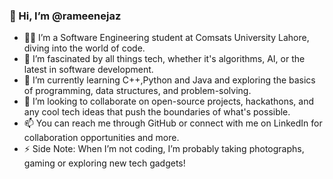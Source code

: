 ### 👋 Hi, I’m @rameenejaz

- 🧑‍💻 I’m a Software Engineering student at Comsats University Lahore, diving into the world of code.
- 👀 I’m fascinated by all things tech, whether it's algorithms, AI, or the latest in software development.
- 🌱 I’m currently learning C++,Python and Java and exploring the basics of programming, data structures, and problem-solving.
- 💞️ I’m looking to collaborate on open-source projects, hackathons, and any cool tech ideas that push the boundaries of what's possible.
- 📫 You can reach me through GitHub or connect with me on LinkedIn for collaboration opportunities and more.
- ⚡ Side Note: When I’m not coding, I’m probably taking photographs, gaming or exploring new tech gadgets!
